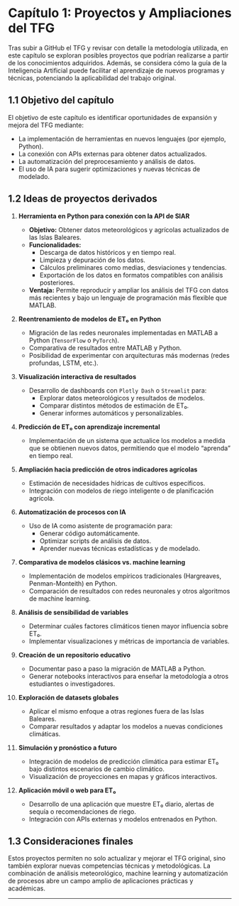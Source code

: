 # Capítulo 1: Proyectos y Ampliaciones del TFG

Tras subir a GitHub el TFG y revisar con detalle la metodología utilizada, en este capítulo se exploran posibles proyectos que podrían realizarse a partir de los conocimientos adquiridos. Además, se considera cómo la guía de la Inteligencia Artificial puede facilitar el aprendizaje de nuevos programas y técnicas, potenciando la aplicabilidad del trabajo original.

## 1.1 Objetivo del capítulo
El objetivo de este capítulo es identificar oportunidades de expansión y mejora del TFG mediante:

- La implementación de herramientas en nuevos lenguajes (por ejemplo, Python).  
- La conexión con APIs externas para obtener datos actualizados.  
- La automatización del preprocesamiento y análisis de datos.  
- El uso de IA para sugerir optimizaciones y nuevas técnicas de modelado.  

## 1.2 Ideas de proyectos derivados

1. **Herramienta en Python para conexión con la API de SIAR**
   - **Objetivo:** Obtener datos meteorológicos y agrícolas actualizados de las Islas Baleares.
   - **Funcionalidades:**
     - Descarga de datos históricos y en tiempo real.
     - Limpieza y depuración de los datos.
     - Cálculos preliminares como medias, desviaciones y tendencias.
     - Exportación de los datos en formatos compatibles con análisis posteriores.
   - **Ventaja:** Permite reproducir y ampliar los análisis del TFG con datos más recientes y bajo un lenguaje de programación más flexible que MATLAB.

2. **Reentrenamiento de modelos de ET₀ en Python**
   - Migración de las redes neuronales implementadas en MATLAB a Python (`TensorFlow` o `PyTorch`).
   - Comparativa de resultados entre MATLAB y Python.
   - Posibilidad de experimentar con arquitecturas más modernas (redes profundas, LSTM, etc.).

3. **Visualización interactiva de resultados**
   - Desarrollo de dashboards con `Plotly Dash` o `Streamlit` para:
     - Explorar datos meteorológicos y resultados de modelos.
     - Comparar distintos métodos de estimación de ET₀.
     - Generar informes automáticos y personalizables.

4. **Predicción de ET₀ con aprendizaje incremental**
   - Implementación de un sistema que actualice los modelos a medida que se obtienen nuevos datos, permitiendo que el modelo “aprenda” en tiempo real.

5. **Ampliación hacia predicción de otros indicadores agrícolas**
   - Estimación de necesidades hídricas de cultivos específicos.
   - Integración con modelos de riego inteligente o de planificación agrícola.

6. **Automatización de procesos con IA**
   - Uso de IA como asistente de programación para:
     - Generar código automáticamente.
     - Optimizar scripts de análisis de datos.
     - Aprender nuevas técnicas estadísticas y de modelado.

7. **Comparativa de modelos clásicos vs. machine learning**
   - Implementación de modelos empíricos tradicionales (Hargreaves, Penman-Monteith) en Python.
   - Comparación de resultados con redes neuronales y otros algoritmos de machine learning.

8. **Análisis de sensibilidad de variables**
   - Determinar cuáles factores climáticos tienen mayor influencia sobre ET₀.
   - Implementar visualizaciones y métricas de importancia de variables.

9. **Creación de un repositorio educativo**
   - Documentar paso a paso la migración de MATLAB a Python.
   - Generar notebooks interactivos para enseñar la metodología a otros estudiantes o investigadores.

10. **Exploración de datasets globales**
    - Aplicar el mismo enfoque a otras regiones fuera de las Islas Baleares.
    - Comparar resultados y adaptar los modelos a nuevas condiciones climáticas.

11. **Simulación y pronóstico a futuro**
    - Integración de modelos de predicción climática para estimar ET₀ bajo distintos escenarios de cambio climático.
    - Visualización de proyecciones en mapas y gráficos interactivos.

12. **Aplicación móvil o web para ET₀**
    - Desarrollo de una aplicación que muestre ET₀ diario, alertas de sequía o recomendaciones de riego.
    - Integración con APIs externas y modelos entrenados en Python.

## 1.3 Consideraciones finales
Estos proyectos permiten no solo actualizar y mejorar el TFG original, sino también explorar nuevas competencias técnicas y metodológicas. La combinación de análisis meteorológico, machine learning y automatización de procesos abre un campo amplio de aplicaciones prácticas y académicas.

---
